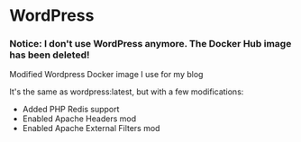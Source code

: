 # WordPress

### Notice: I don't use WordPress anymore. The Docker Hub image has been deleted!

Modified Wordpress Docker image I use for my blog

It's the same as wordpress:latest, but with a few modifications:

* Added PHP Redis support
* Enabled Apache Headers mod
* Enabled Apache External Filters mod
